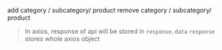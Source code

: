 add category / subcategory/ product
remove category / subcategory/ product
 
> In axios, response of api will be stored in `response.data`
> `response` stores whole axios object 
 